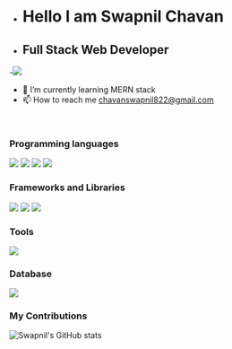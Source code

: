 - <h1>Hello I am Swapnil Chavan</h1>
- <h2>Full Stack Web Developer</h2>
-<img src="https://www.approvedcourse.com/wp-content/uploads/2021/06/Full-Stack-Developer.png" />
- 🌱 I’m currently learning MERN stack
- 📫 How to reach me chavanswapnil822@gmail.com
<br/>
<h3>Programming languages</h3>
<p>
  <img src="https://img.shields.io/badge/HTML5-E34F26?style=for-the-badge&logo=html5&logoColor=white" />
  <img src="https://img.shields.io/badge/CSS3-1572B6?style=for-the-badge&logo=css3&logoColor=white" />
  <img src="https://img.shields.io/badge/JavaScript-323330?style=for-the-badge&logo=javascript&logoColor=F7DF1E" />
  <img src="https://img.shields.io/badge/json-5E5C5C?style=for-the-badge&logo=json&logoColor=white" />
</p>
<h3>Frameworks and Libraries</h3>
<p>
  <img src="https://img.shields.io/badge/Node.js-339933?style=for-the-badge&logo=nodedotjs&logoColor=white" />
  <img src="https://img.shields.io/badge/React-20232A?style=for-the-badge&logo=react&logoColor=61DAFB" />
  <img src="https://img.shields.io/badge/AngularJS-E23237?style=for-the-badge&logo=angularjs&logoColor=white" />
</p>
<h3>Tools</h3>
<p>
  <img src="https://img.shields.io/badge/Visual_Studio_Code-0078D4?style=for-the-badge&logo=visual%20studio%20code&logoColor=white" />
<p>
<h3>Database</h3>
<p>
  <img src="https://img.shields.io/badge/MongoDB-4EA94B?style=for-the-badge&logo=mongodb&logoColor=white" />
</p>
  
<h3>My Contributions</h3>

![Swapnil's GitHub stats](https://github-readme-stats.vercel.app/api?username=swapnilchavan13&show_icons=true&theme=radical)

